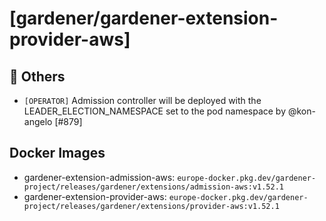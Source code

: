 # [gardener/gardener-extension-provider-aws]

## 🏃 Others

- `[OPERATOR]` Admission controller will be deployed with the LEADER_ELECTION_NAMESPACE set to the pod namespace by @kon-angelo [#879]

## Docker Images
- gardener-extension-admission-aws: `europe-docker.pkg.dev/gardener-project/releases/gardener/extensions/admission-aws:v1.52.1`
- gardener-extension-provider-aws: `europe-docker.pkg.dev/gardener-project/releases/gardener/extensions/provider-aws:v1.52.1`
